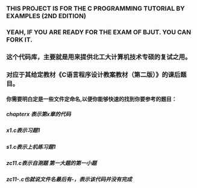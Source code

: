 

### THIS PROJECT IS FOR THE C PROGRAMMING TUTORIAL BY EXAMPLES (2ND EDITION)

### YEAH, IF YOU ARE READY FOR THE EXAM OF BJUT. YOU CAN FORK IT.


### 这个代码库，主要就是用来提供北工大计算机技术专硕的复试之用。
### 对应于其给定教材《C语言程序设计教案教材（第二版）》的课后题目。


#### 你需要明白定是一些文件定命名,以便你能够快速的找到你要参考的题目：
##### chapterx 表示第x章的代码
##### x1.c表示习题1
##### s1.c表示上机练习题1
##### zc11.c表示自测题 第一大题的第一小题
##### zc11-.c也就说文件名最后有-，表示该代码并没有完成

